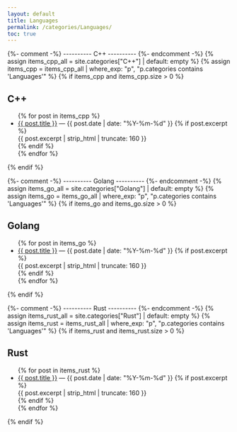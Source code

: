 ```yaml
---
layout: default
title: Languages
permalink: /categories/Languages/
toc: true
---
```


<div id="Languages">

  {%- comment -%} ---------- C++ ---------- {%- endcomment -%}
  {% assign items_cpp_all = site.categories["C++"] | default: empty %}
  {% assign items_cpp = items_cpp_all | where_exp: "p", "p.categories contains 'Languages'" %}
  {% if items_cpp and items_cpp.size > 0 %}
  <section class="prose" id="cpp">
    <h2 id="cpp">C++</h2>
    <ul class="cat-list">
      {% for post in items_cpp %}
        <li>
          <a href="{{ post.url | relative_url }}">{{ post.title }}</a>
          <span class="meta">— {{ post.date | date: "%Y-%m-%d" }}</span>
          {% if post.excerpt %}
            <div class="excerpt">{{ post.excerpt | strip_html | truncate: 160 }}</div>
          {% endif %}
        </li>
      {% endfor %}
    </ul>
  </section>
  {% endif %}

  {%- comment -%} ---------- Golang ---------- {%- endcomment -%}
  {% assign items_go_all = site.categories["Golang"] | default: empty %}
  {% assign items_go = items_go_all | where_exp: "p", "p.categories contains 'Languages'" %}
  {% if items_go and items_go.size > 0 %}
  <section class="prose" id="golang">
    <h2 id="golang">Golang</h2>
    <ul class="cat-list">
      {% for post in items_go %}
        <li>
          <a href="{{ post.url | relative_url }}">{{ post.title }}</a>
          <span class="meta">— {{ post.date | date: "%Y-%m-%d" }}</span>
          {% if post.excerpt %}
            <div class="excerpt">{{ post.excerpt | strip_html | truncate: 160 }}</div>
          {% endif %}
        </li>
      {% endfor %}
    </ul>
  </section>
  {% endif %}

  {%- comment -%} ---------- Rust ---------- {%- endcomment -%}
  {% assign items_rust_all = site.categories["Rust"] | default: empty %}
  {% assign items_rust = items_rust_all | where_exp: "p", "p.categories contains 'Languages'" %}
  {% if items_rust and items_rust.size > 0 %}
  <section class="prose" id="rust">
    <h2 id="rust">Rust</h2>
    <ul class="cat-list">
      {% for post in items_rust %}
        <li>
          <a href="{{ post.url | relative_url }}">{{ post.title }}</a>
          <span class="meta">— {{ post.date | date: "%Y-%m-%d" }}</span>
          {% if post.excerpt %}
            <div class="excerpt">{{ post.excerpt | strip_html | truncate: 160 }}</div>
          {% endif %}
        </li>
      {% endfor %}
    </ul>
  </section>
  {% endif %}

</div>
